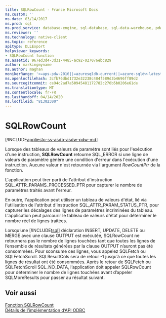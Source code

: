 ```yaml
---
title: SQLRowCount - France Microsoft Docs
ms.custom: ''
ms.date: 03/14/2017
ms.prod: sql
ms.prod_service: database-engine, sql-database, sql-data-warehouse, pdw
ms.reviewer: ''
ms.technology: native-client
ms.topic: reference
apitype: DLLExport
helpviewer_keywords:
- SQLRowCount function
ms.assetid: 967ed3d4-3d31-4485-ac92-027076ebc829
author: markingmyname
ms.author: maghan
monikerRange: '>=aps-pdw-2016||=azuresqldb-current||=azure-sqldw-latest||>=sql-server-2016||=sqlallproducts-allversions||>=sql-server-linux-2017||=azuresqldb-mi-current'
ms.openlocfilehash: 3cfb76dbd1732e32238c484f589d3b4696ff89d2
ms.sourcegitcommit: ce94c2ad7a50945481172782c270b5b0206e61de
ms.translationtype: MT
ms.contentlocale: fr-FR
ms.lasthandoff: 04/14/2020
ms.locfileid: "81302300"
---
```

# <a name="sqlrowcount"></a>SQLRowCount
[!INCLUDE[appliesto-ss-asdb-asdw-pdw-md](../../includes/appliesto-ss-asdb-asdw-pdw-md.md)]

  Lorsque des tableaux de valeurs de paramètre sont liés pour l'exécution d'une instruction, **SQLRowCount** retourne SQL_ERROR si une ligne de valeurs de paramètre génère une condition d'erreur dans l'exécution d'une instruction. Aucune valeur n'est retournée via l'argument *RowCountPtr* de la fonction.  
  
 L'application peut tirer parti de l'attribut d'instruction SQL_ATTR_PARAMS_PROCESSED_PTR pour capturer le nombre de paramètres traités avant l'erreur.  
  
 En outre, l'application peut utiliser un tableau de valeurs d'état, lié via l'utilisation de l'attribut d'instruction SQL_ATTR_PARAM_STATUS_PTR, pour capturer les décalages des lignes de paramètres incriminées du tableau. L'application peut parcourir le tableau de valeurs d'état pour déterminer le nombre réel de lignes traitées.  
  
 Lorsqu’une [!INCLUDE[tsql](../../includes/tsql-md.md)] déclaration INSERT, UPDATE, DELETE ou MERGE avec une clause OUTPUT est exécutée, SQLRowCount ne retournera pas le nombre de lignes touchées tant que toutes les lignes de l’ensemble de résultats générées par la clause OUTPUT n’auront pas été consommées. Pour sconsume ces lignes, vous appelez SQLFetch ou SQLFetchScroll. SQLResultCols sera de retour -1 jusqu’à ce que toutes les lignes de résultat ont été consommées. Après le retour de SQLFetch ou SQLFetchScroll SQL_NO_DATA, l’application doit appeler SQLRowCount pour déterminer le nombre de lignes touchées avant d’appeler SQLMoreResults pour passer au résultat suivant.  
  
## <a name="see-also"></a>Voir aussi  
 [Fonction SQLRowCount](https://go.microsoft.com/fwlink/?LinkId=59367)   
 [Détails de l’implémentation d’API ODBC](../../relational-databases/native-client-odbc-api/odbc-api-implementation-details.md)  
  
  
